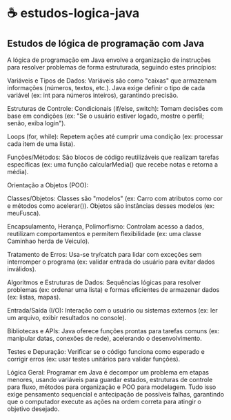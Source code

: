 # ☕ estudos-logica-java

## Estudos de lógica de programação com Java

A lógica de programação em Java envolve a organização de instruções para resolver problemas de forma estruturada, seguindo estes princípios:

Variáveis e Tipos de Dados:
Variáveis são como "caixas" que armazenam informações (números, textos, etc.). Java exige definir o tipo de cada variável (ex: int para números inteiros), garantindo precisão.

Estruturas de Controle:
Condicionais (if/else, switch): Tomam decisões com base em condições (ex: "Se o usuário estiver logado, mostre o perfil; senão, exiba login").

Loops (for, while): Repetem ações até cumprir uma condição (ex: processar cada item de uma lista).

Funções/Métodos:
São blocos de código reutilizáveis que realizam tarefas específicas (ex: uma função calcularMedia() que recebe notas e retorna a média).

Orientação a Objetos (POO):

Classes/Objetos: Classes são "modelos" (ex: Carro com atributos como cor e métodos como acelerar()). Objetos são instâncias desses modelos (ex: meuFusca).

Encapsulamento, Herança, Polimorfismo: Controlam acesso a dados, reutilizam comportamentos e permitem flexibilidade (ex: uma classe Caminhao herda de Veiculo).

Tratamento de Erros:
Usa-se try/catch para lidar com exceções sem interromper o programa (ex: validar entrada do usuário para evitar dados inválidos).

Algoritmos e Estruturas de Dados:
Sequências lógicas para resolver problemas (ex: ordenar uma lista) e formas eficientes de armazenar dados (ex: listas, mapas).

Entrada/Saída (I/O):
Interação com o usuário ou sistemas externos (ex: ler um arquivo, exibir resultados no console).

Bibliotecas e APIs:
Java oferece funções prontas para tarefas comuns (ex: manipular datas, conexões de rede), acelerando o desenvolvimento.

Testes e Depuração:
Verificar se o código funciona como esperado e corrigir erros (ex: usar testes unitários para validar funções).

Lógica Geral:
Programar em Java é decompor um problema em etapas menores, usando variáveis para guardar estados, estruturas de controle para fluxo, métodos para organização e POO para modelagem. Tudo isso exige pensamento sequencial e antecipação de possíveis falhas, garantindo que o computador execute as ações na ordem correta para atingir o objetivo desejado.
